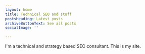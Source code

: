 ```yaml
---
layout: home
title: Technical SEO and stuff
postsHeading: Latest posts
archiveButtonText: See all posts
socialImage: ''

---
```

I'm a technical and strategy based SEO consultant. This is my site.
